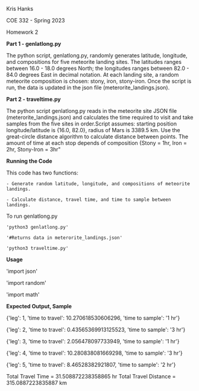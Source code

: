 

Kris Hanks

COE 332 - Spring 2023

Homework 2

**Part 1 - genlatlong.py**

The python script, genlatlong.py, randomly generates latitude, longitude, and compositions for five meteorite landing sites. The latitudes ranges between 16.0 - 18.0 degrees North; the longitudes ranges between 82.0 - 84.0 degrees East in decimal notation. At each landing site, a random meteorite composition is chosen: stony, iron, stony-iron. Once the script is run, the data is updated in the json file (meterorite_landings.json).

**Part 2 - traveltime.py**

The python script genlatlong.py reads in the meteorite site JSON file (meterorite_landings.json) and calculates the time required to visit and take samples from the five sites in order.Script assumes: starting position longitude/latitude is {16.0, 82.0}, radius of Mars is 3389.5 km. Use the great-circle distance algorithm to calculate distance between points. The amount of time at each stop depends of composition {Stony = 1hr, Iron = 2hr, Stony-Iron = 3hr"

**Running the Code**

This code has two functions:

	- Generate random latitude, longitude, and compositions of meteorite landings.

	- Calculate distance, travel time, and time to sample between landings.

To run genlatlong.py 

	'python3 genlatlong.py'

	'#Returns data in meterorite_landings.json'

	'python3 traveltime.py'

**Usage**

'import json'

'import random'

'import math'

**Expected Output, Sample**

{'leg': 1, 'time to travel': 10.270618530606296, 'time to sample': '1 hr'}

{'leg': 2, 'time to travel': 0.43565369913125523, 'time to sample': '3 hr'}

{'leg': 3, 'time to travel': 2.056478097733949, 'time to sample': '1 hr'}

{'leg': 4, 'time to travel': 10.280838081669298, 'time to sample': '3 hr'}

{'leg': 5, 'time to travel': 8.46528382921807, 'time to sample': '2 hr'}

Total Travel Time =  31.508872238358865 hr
Total Travel Distance =  315.0887223835887 km
